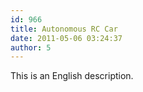 ```yaml
---
id: 966
title: Autonomous RC Car
date: 2011-05-06 03:24:37
author: 5
---
```


This is an English description.